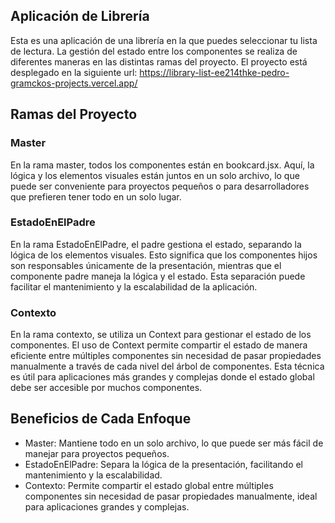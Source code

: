 ## Aplicación de Librería
Esta es una aplicación de una librería en la que puedes seleccionar tu lista de lectura. La gestión del estado entre los componentes se realiza de diferentes maneras en las distintas ramas del proyecto.
El proyecto está desplegado en la siguiente url: https://library-list-ee214thke-pedro-gramckos-projects.vercel.app/

## Ramas del Proyecto
### Master
En la rama master, todos los componentes están en bookcard.jsx. Aquí, la lógica y los elementos visuales están juntos en un solo archivo, lo que puede ser conveniente para proyectos pequeños o para desarrolladores que prefieren tener todo en un solo lugar.

### EstadoEnElPadre
En la rama EstadoEnElPadre, el padre gestiona el estado, separando la lógica de los elementos visuales. Esto significa que los componentes hijos son responsables únicamente de la presentación, mientras que el componente padre maneja la lógica y el estado. Esta separación puede facilitar el mantenimiento y la escalabilidad de la aplicación.

### Contexto
En la rama contexto, se utiliza un Context para gestionar el estado de los componentes. El uso de Context permite compartir el estado de manera eficiente entre múltiples componentes sin necesidad de pasar propiedades manualmente a través de cada nivel del árbol de componentes. Esta técnica es útil para aplicaciones más grandes y complejas donde el estado global debe ser accesible por muchos componentes.



## Beneficios de Cada Enfoque
- Master: Mantiene todo en un solo archivo, lo que puede ser más fácil de manejar para proyectos pequeños.
- EstadoEnElPadre: Separa la lógica de la presentación, facilitando el mantenimiento y la escalabilidad.
- Contexto: Permite compartir el estado global entre múltiples componentes sin necesidad de pasar propiedades manualmente, ideal para aplicaciones grandes y complejas.
